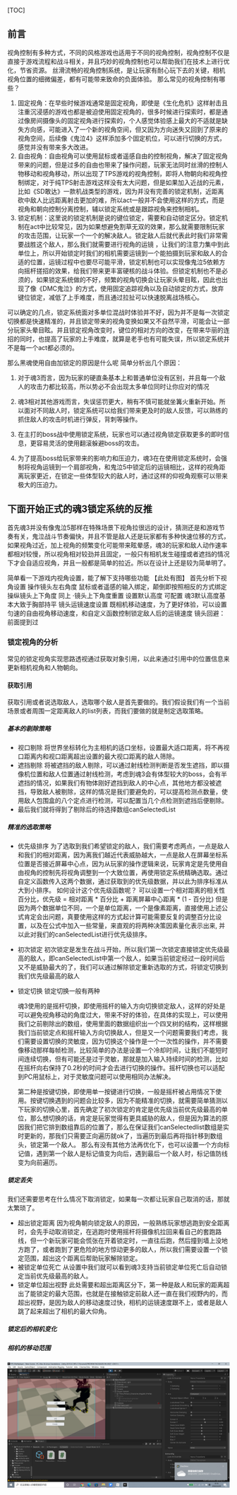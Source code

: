 [TOC]

## 前言
视角控制有多种方式，不同的风格游戏也适用于不同的视角控制，视角控制不仅是直接于游戏流程和战斗相关，并且巧妙的视角控制也可以帮助我们在技术上进行优化，节省资源。
丝滑流畅的视角控制系统，是让玩家有耐心玩下去的关键，相机视角位置的细微偏差，都有可能带来致命的负面体验。
那么常见的视角控制有哪些？
1. 固定视角：在早些时候游戏通常是固定视角，即使是《生化危机》这样射击且注重沉浸感的游戏也都是被迫使用固定视角的，很多时候进行探索时，都是通过像房间摄像头的固定视角进行探索的，个人感觉体验感上最大的不适就是缺失方向感，可能进入了一个新的视角空间，但又因为方向迷失又回到了原来的视角空间，后续像《鬼泣4》这样添加多个固定机位，可以进行切换的方式，感觉并没有带来多大改进。
2. 自由视角：自由视角可以使用鼠标或者遥感自由的控制视角，解决了固定视角带来的问题，但是过多的自由也带来了操作问题，玩家无法同时丝滑的控制人物移动和视角移动，所以出现了TPS游戏的视角控制，即将人物朝向和视角控制绑定，对于纯TPS射击游戏这样没有太大问题，但是如果加入近战的元素，比如《SD敢达》一款机战类型的游戏，因为并没有完善的锁定机制，近距离砍中敌人比远距离射击更加的难，所以act一般并不会使用这样的方式，而是视角和朝向控制分离控制，辅以锁定系统或是跟踪视角来控制相机。
3. 锁定机制：这里说的锁定机制是说的键位锁定，需要和自动锁定区分。锁定机制在act中比较常见，因为如果想避免割草无双的效果，那么就需要限制玩家的攻击范围，让玩家一个一个的解决敌人。锁定敌人后就代表此时我们非常需要战胜这个敌人，那么我们就需要进行视角的运镜 ，让我们的注意力集中到此单位上，所以开始锁定时我们的相机需要运镜到一个能拍摄到玩家和敌人的合适的位置，运镜过程中也要尽可能平滑，锁定机制也可以实现像鬼泣5依赖方向摇杆搓招的效果，给我们带来更丰富硬核的战斗体验。但锁定机制也不是必须的，如果锁定系统做的不好，频繁的视角切换会让玩家头晕目眩，因此也出现了像《DMC鬼泣》的方式，使用固定追踪视角以及自动锁定的方式，放弃键位锁定，减低了上手难度，而且通过拉扯可以快速脱离战场核心。

可以确定的几点，锁定系统面对多单位混战时体验并不好，因为并不是每一次锁定切换都是快速精准的，并且锁定带来的视角变换如果又不自然平滑，可能会让一部分玩家头晕目眩。并且锁定视角改变时，键位的相对方向的改变，在带来华丽的连招的同时，也提高了玩家的上手难度，就算是老手也有可能失误，所以锁定系统并不是每一个act都必须的。

那么黑魂使用自由加锁定的原因是什么呢
简单分析出几个原因： 

1. 对于魂3而言，因为玩家的硬直条基本上和普通单位没有区别，并且每一个敌人的攻击力都比较高，所以势必不会出现太多单位同时让你应对的情况

2.  魂3相对其他游戏而言，失误惩罚更大，稍有不慎可能就坐篝火重新开始。所以面对不同敌人时，锁定系统可以给我们带来更及时的敌人反馈，可以熟练的抓住敌人的攻击时机进行弹反，背刺等操作。

3.  在主打的boss战中使用锁定系统，玩家也可以通过视角锁定获取更多的即时信息，更容易灵活的使用翻滚躲避boss的攻击。

4. 为了提高boss给玩家带来的影响力和压迫力，魂3在在使用锁定系统时，会强制将视角运镜到一个肩部视角，和鬼泣5中锁定后的运镜相比，这样的视角距离玩家更近，在锁定一些体型较大的敌人时，通过这样的仰视角观察可以带来极大的压迫力。

   

## 下面开始正式的魂3锁定系统的反推
首先魂3并没有像鬼泣5那样在特殊场景下视角拉很远的设计，猜测还是和游戏节奏有关，鬼泣战斗节奏偏快，并且不管是敌人还是玩家都有多种快速位移的方式，如果视角过近，加上视角的频繁变化可能带来眩晕感，魂3的玩家和敌人动作速率都相对较慢，所以视角相对较劲并且固定，一般只有相机发生碰撞或者遮挡的情况下才会自适应视角，并且一般都是简单的拉近。所以在设计上还是较为简单明了。

简单看一下游戏内视角设置，能了解下支持哪些功能
【此处有图】
首先分析下视角设置
操作镜头左右角度  鼠标或者遥感的输入绑定，颠倒即按照相反的方式绑定
操纵镜头上下角度  同上
·镜头上下角度重置 设置默认高度 可配置 魂3默认高度基本大致于胸部持平
镜头运镜速度设置  既相机移动速度，为了更好体验，可以设置匀速的自由视角移动速度，和自定义函数控制锁定敌人后的运镜速度
镜头回避： 前面提到过



### 锁定视角的分析
常见的锁定视角实现思路透视通过获取对象引用，以此来通过引用中的位置信息来更新相机视角和人物朝向。

#### 获取引用
获取引用或者说选取敌人，选取哪个敌人是首先要做的。我们假设我们有一个当前场景或者周围一定距离敌人的list列表，而我们要做的就是制定选取策略。

##### 基本的剔除策略
- 视口剔除 将世界坐标转化为主相机的适口坐标，设置最大适口距离，将不再视口距离内和视口距离超出设置的最大视口距离的敌人筛除。
- 遮挡剔除 将被遮挡的敌人剔除，可以通过射线检测判断是否发生遮挡，即以摄像机位置和敌人位置通过射线检测，考虑到魂3会有体型较大的boss，会有半遮挡的情况，如果我们有物体刚好遮挡到敌人的中心点，其他地方都没被遮挡，导致敌人被剔除，这样的情况是我们要避免的，可以提高检测点数量，使用敌人包围盒的八个定点进行检测，可以配置当几个点检测到遮挡后便剔除。
- 最后我们就将得到了剔除后的待选择数组canSelectedList

##### 精准的选取策略
- 优先级排序 为了选取到我们希望锁定的敌人，我们需要考虑两点，一点是敌人和我们的相对距离，因为离我们越近代表威胁越大，一点是敌人在屏幕坐标系位置是否接近屏幕中心点，因为从玩家的操作逻辑来说，玩家肯定是先使用自由视角的控制先将视角调整到一个大致位置，再使用锁定系统精确选取。通过自定义函数传入这两个数据，通过获取到的优先级数据，并以此为排序标准从大到小排序。
  如何设计这个优先级函数呢？
  可以设置一个相对距离的相关性百分比，优先级 =  相对距离 * 百分比 + 距离屏幕中心距离 * (1 - 百分比)
  但是因为两个数据单位不同，一个是单位距离，一个是像素距离，直接使用上述公式肯定会出问题，真要使用这样的方式起计算可能需要反复的调整百分比设置，以及在公式中加入一些常量，来直观的将两种决策因素量化表示出来, 并以此对我们的canSelectedList进行优先级排序。

- 初次锁定 初次锁定是发生在战斗开始，所以我们第一次锁定直接锁定优先级最高的敌人，即canSelectedList中第一个敌人，如果当前锁定经过一段时间后又不是威胁最大的了，我们可以通过解除锁定重新选取的方式，将锁定切换到我们优先级最高的敌人

- 锁定切换 锁定切换一般有两种

  魂3使用的是摇杆切换，即使用摇杆的输入方向切换锁定敌人，这样的好处是可以避免视角移动的角度过大，带来不好的体验，在具体的实现上，可以使用我们之前剔除出的数组，使用里面的数据组织出一个四叉树的结构，这样根据我们当前锁定点和摇杆输入方向切换敌人，但是又一个问题需要我们考虑，我们需要设置切换的灵敏度，因为切换这个操作是一个一次性的操作，并不需要像移动那样每帧检测，比较简单的办法是设置一个冷却时间，让我们不能短时间连续切换，但有可能还是过于灵敏，那就是加入输入持续时间的检测，比如在摇杆向右保持了0.2秒的时间才会去进行切换的操作。摇杆切换也可以适配到PC用鼠标上，对于灵敏度问题可以使用相同办法解决。

  第二种是按键切换，即使用单一按键进行切换，一般是摇杆被占用情况下使用。按键切换遇到的问题会比较多，因为不能精准的切换，就需要简单猜测以下玩家的切换心里，首先确定了初次锁定的肯定是优先级当前优先级最高的单位，那么想切换的话，肯定是玩家觉得有更具威胁的敌人，但是因为算法的原因我们把它排到数组靠后的位置了，那么在保证我们canSelectedlist数组是实时更新的，那我们只需要正向遍历就ok了，当遍历到最后再将指针移到数组头，锁定第一个敌人。 那么有没有其他方法再优化下，也可以设置一个方向标记值，遇到第一个敌人是标记值变为向后，遇到最后一个敌人时，标记值防线变为向前遍历。

##### 锁定丢失

我们还需要思考在什么情况下取消锁定，如果每一次都让玩家自己取消的话，那就太繁琐了。

- 超出锁定距离  因为视角朝向锁定敌人的原因，一般熟练玩家想逃跑到安全距离时，会先手动取消锁定，在逃跑时使用摇杆将摄像机拉回来看自己的套跑路线，但一个新玩家可能会慌张在开着锁定时，一直往后跑，然后撞到墙上没地方跑了，或者跑到了更危险的地方惊动更多的敌人，所以我们需要设置一个锁定范围，超出这个距离后帮助玩家解除锁定。
- 被锁定单位死亡 从设置中我们就可以看到魂3支持当前锁定单位死亡后自动锁定当前优先级最高的敌人。
- 锁定单位超出视野  此处需要和超出距离区分下，第一种是敌人和玩家的距离超出了能锁定的最大范围，也就是在接触锁定前敌人还一直在我们视野内的，而超出视野，是因为敌人的移动速度过快，相机的运镜速度跟不上，或者是敌人跳了起来超出了相机的最大仰角。



##### 锁定后的相机变化

#####  相机的移动范围





![](https://github.com/lhw23333/DarkSoul-DMC_ViewController/blob/main/%E5%9B%BE%E7%89%87/2022-02-20%20(1).png?raw=true)